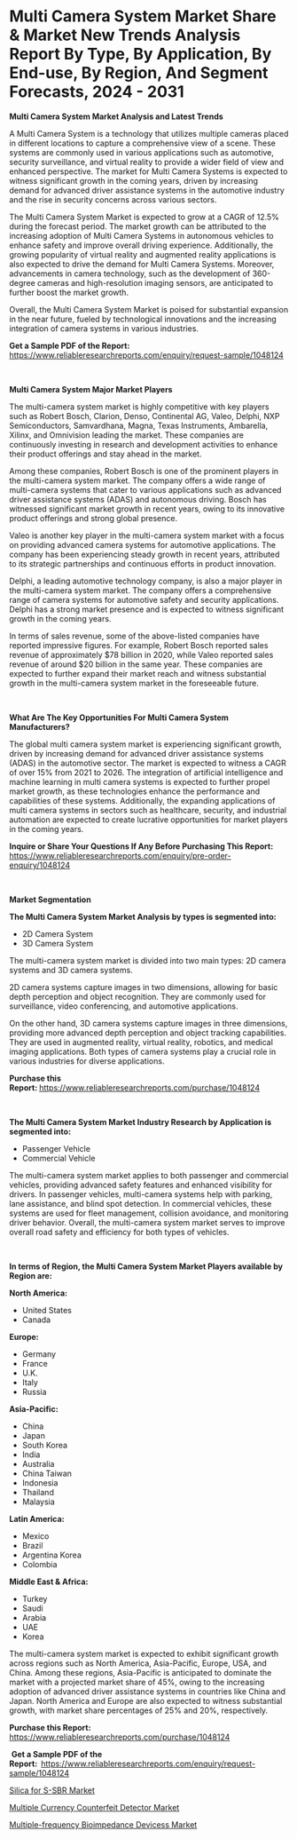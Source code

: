 <p><h1>Multi Camera System Market Share & Market New Trends Analysis Report By Type, By Application, By End-use, By Region, And Segment Forecasts, 2024 - 2031</h1></p><p><strong>Multi Camera System Market Analysis and Latest Trends</strong></p>
<p><p>A Multi Camera System is a technology that utilizes multiple cameras placed in different locations to capture a comprehensive view of a scene. These systems are commonly used in various applications such as automotive, security surveillance, and virtual reality to provide a wider field of view and enhanced perspective. The market for Multi Camera Systems is expected to witness significant growth in the coming years, driven by increasing demand for advanced driver assistance systems in the automotive industry and the rise in security concerns across various sectors.</p><p>The Multi Camera System Market is expected to grow at a CAGR of 12.5% during the forecast period. The market growth can be attributed to the increasing adoption of Multi Camera Systems in autonomous vehicles to enhance safety and improve overall driving experience. Additionally, the growing popularity of virtual reality and augmented reality applications is also expected to drive the demand for Multi Camera Systems. Moreover, advancements in camera technology, such as the development of 360-degree cameras and high-resolution imaging sensors, are anticipated to further boost the market growth.</p><p>Overall, the Multi Camera System Market is poised for substantial expansion in the near future, fueled by technological innovations and the increasing integration of camera systems in various industries.</p></p>
<p><strong>Get a Sample PDF of the Report:&nbsp;</strong> <a href="https://www.reliableresearchreports.com/enquiry/request-sample/1048124">https://www.reliableresearchreports.com/enquiry/request-sample/1048124</a></p>
<p>&nbsp;</p>
<p><strong>Multi Camera System Major Market Players</strong></p>
<p><p>The multi-camera system market is highly competitive with key players such as Robert Bosch, Clarion, Denso, Continental AG, Valeo, Delphi, NXP Semiconductors, Samvardhana, Magna, Texas Instruments, Ambarella, Xilinx, and Omnivision leading the market. These companies are continuously investing in research and development activities to enhance their product offerings and stay ahead in the market.</p><p>Among these companies, Robert Bosch is one of the prominent players in the multi-camera system market. The company offers a wide range of multi-camera systems that cater to various applications such as advanced driver assistance systems (ADAS) and autonomous driving. Bosch has witnessed significant market growth in recent years, owing to its innovative product offerings and strong global presence.</p><p>Valeo is another key player in the multi-camera system market with a focus on providing advanced camera systems for automotive applications. The company has been experiencing steady growth in recent years, attributed to its strategic partnerships and continuous efforts in product innovation.</p><p>Delphi, a leading automotive technology company, is also a major player in the multi-camera system market. The company offers a comprehensive range of camera systems for automotive safety and security applications. Delphi has a strong market presence and is expected to witness significant growth in the coming years.</p><p>In terms of sales revenue, some of the above-listed companies have reported impressive figures. For example, Robert Bosch reported sales revenue of approximately $78 billion in 2020, while Valeo reported sales revenue of around $20 billion in the same year. These companies are expected to further expand their market reach and witness substantial growth in the multi-camera system market in the foreseeable future.</p></p>
<p>&nbsp;</p>
<p><strong>What Are The Key Opportunities For Multi Camera System Manufacturers?</strong></p>
<p><p>The global multi camera system market is experiencing significant growth, driven by increasing demand for advanced driver assistance systems (ADAS) in the automotive sector. The market is expected to witness a CAGR of over 15% from 2021 to 2026. The integration of artificial intelligence and machine learning in multi camera systems is expected to further propel market growth, as these technologies enhance the performance and capabilities of these systems. Additionally, the expanding applications of multi camera systems in sectors such as healthcare, security, and industrial automation are expected to create lucrative opportunities for market players in the coming years.</p></p>
<p><strong>Inquire or Share Your Questions If Any Before Purchasing This Report:</strong> <a href="https://www.reliableresearchreports.com/enquiry/pre-order-enquiry/1048124">https://www.reliableresearchreports.com/enquiry/pre-order-enquiry/1048124</a></p>
<p>&nbsp;</p>
<p><strong>Market Segmentation</strong></p>
<p><strong>The Multi Camera System Market Analysis by types is segmented into:</strong></p>
<p><ul><li>2D Camera System</li><li>3D Camera System</li></ul></p>
<p><p>The multi-camera system market is divided into two main types: 2D camera systems and 3D camera systems. </p><p>2D camera systems capture images in two dimensions, allowing for basic depth perception and object recognition. They are commonly used for surveillance, video conferencing, and automotive applications. </p><p>On the other hand, 3D camera systems capture images in three dimensions, providing more advanced depth perception and object tracking capabilities. They are used in augmented reality, virtual reality, robotics, and medical imaging applications. Both types of camera systems play a crucial role in various industries for diverse applications.</p></p>
<p><strong>Purchase this Report:&nbsp;</strong><a href="https://www.reliableresearchreports.com/purchase/1048124">https://www.reliableresearchreports.com/purchase/1048124</a></p>
<p>&nbsp;</p>
<p><strong>The Multi Camera System Market Industry Research by Application is segmented into:</strong></p>
<p><ul><li>Passenger Vehicle</li><li>Commercial Vehicle</li></ul></p>
<p><p>The multi-camera system market applies to both passenger and commercial vehicles, providing advanced safety features and enhanced visibility for drivers. In passenger vehicles, multi-camera systems help with parking, lane assistance, and blind spot detection. In commercial vehicles, these systems are used for fleet management, collision avoidance, and monitoring driver behavior. Overall, the multi-camera system market serves to improve overall road safety and efficiency for both types of vehicles.</p></p>
<p>&nbsp;</p>
<p><strong>In terms of Region, the Multi Camera System Market Players available by Region are:</strong></p>
<p>
    <p> <strong> North America: </strong>
        <ul>
            <li>United States</li>
            <li>Canada</li>
        </ul>
        </p> 
    <p> <strong> Europe: </strong>
        <ul>
            <li>Germany</li>
            <li>France</li>
            <li>U.K.</li>
            <li>Italy</li>
            <li>Russia</li>
        </ul>
        </p> 
    <p> <strong> Asia-Pacific: </strong>
        <ul>
            <li>China</li>
            <li>Japan</li>
            <li>South Korea</li>
            <li>India</li>
            <li>Australia</li>
            <li>China Taiwan</li>
            <li>Indonesia</li>
            <li>Thailand</li>
            <li>Malaysia</li>
        </ul>
        </p> 
    <p> <strong> Latin America: </strong>
        <ul>
            <li>Mexico</li>
            <li>Brazil</li>
            <li>Argentina Korea</li>
            <li>Colombia</li>
        </ul>
        </p> 
    <p> <strong> Middle East & Africa: </strong>
        <ul>
            <li>Turkey</li>
            <li>Saudi</li>
            <li>Arabia</li>
            <li>UAE</li>
            <li>Korea</li>
        </ul>
    </p>
    </p>
<p><p>The multi-camera system market is expected to exhibit significant growth across regions such as North America, Asia-Pacific, Europe, USA, and China. Among these regions, Asia-Pacific is anticipated to dominate the market with a projected market share of 45%, owing to the increasing adoption of advanced driver assistance systems in countries like China and Japan. North America and Europe are also expected to witness substantial growth, with market share percentages of 25% and 20%, respectively.</p></p>
<p><strong>Purchase this Report: </strong><a href="https://www.reliableresearchreports.com/purchase/1048124">https://www.reliableresearchreports.com/purchase/1048124</a></p>
<p>&nbsp;<strong>Get a Sample PDF of the Report:&nbsp;&nbsp;</strong><a href="https://www.reliableresearchreports.com/enquiry/request-sample/1048124">https://www.reliableresearchreports.com/enquiry/request-sample/1048124</a></p>
<p><strong></strong></p>
<p><p><a href="https://view.publitas.com/reportprime-1/silica-for-s-sbr-market-dynamics-2023-2030-also-about-its-market-trends-projections-and-opportunities/">Silica for S-SBR Market</a></p><p><a href="https://view.publitas.com/reportprime-1/multiple-currency-counterfeit-detector-market-analysis-and-market-size-global-industry-overview-market-segmentation-and-forecast-2023-to-2030/">Multiple Currency Counterfeit Detector Market</a></p><p><a href="https://view.publitas.com/reportprime-1/multiple-frequency-bioimpedance-devicess-market-size-and-examines-its-market-scope-with-a-primary-focus-on-growth-opportunities-and-forecasted-trends-spanning-from-2023-to-2030/">Multiple-frequency Bioimpedance Devicess Market</a></p></p>